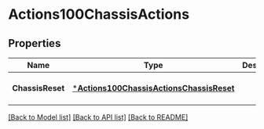 # Actions100ChassisActions

## Properties
Name | Type | Description | Notes
------------ | ------------- | ------------- | -------------
**ChassisReset** | [***Actions100ChassisActionsChassisReset**](Actions_1.0.0_ChassisActions_Chassis.Reset.md) |  | [optional] [default to null]

[[Back to Model list]](../README.md#documentation-for-models) [[Back to API list]](../README.md#documentation-for-api-endpoints) [[Back to README]](../README.md)

